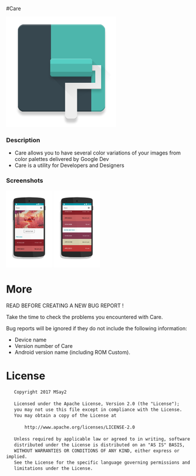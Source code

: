 #Care

<img src="screenshots/logo_de_care.png" width="300">

### Description
* Care allows you to have several color variations of your images from color palettes delivered by Google Dev
* Care is a utility for Developers and Designers

### Screenshots
<img src="screenshots/screen_01.png" width="25%">
<img src="screenshots/screen_02.png" width="25%">

# More
READ BEFORE CREATING A NEW BUG REPORT !

Take the time to check the problems you encountered with Care.

Bug reports will be ignored if they do not include the following information:
* Device name
* Version number of Care
* Android version name (including ROM Custom).

 # License

```
   Copyright 2017 MSay2

   Licensed under the Apache License, Version 2.0 (the "License");
   you may not use this file except in compliance with the License.
   You may obtain a copy of the License at

       http://www.apache.org/licenses/LICENSE-2.0

   Unless required by applicable law or agreed to in writing, software
   distributed under the License is distributed on an "AS IS" BASIS,
   WITHOUT WARRANTIES OR CONDITIONS OF ANY KIND, either express or implied.
   See the License for the specific language governing permissions and
   limitations under the License.
```
